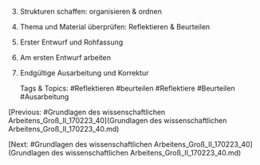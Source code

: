 3. Strukturen schaffen: organisieren & ordnen
4. Thema und Material überprüfen: Reflektieren & Beurteilen
5. Erster Entwurf und Rohfassung
6. Am ersten Entwurf arbeiten
7. Endgültige Ausarbeitung und Korrektur

   Tags & Topics:
   #Reflektieren
   #beurteilen
   #Reflektiere
   #Beurteilen
   #Ausarbeitung

[Previous: #Grundlagen des wissenschaftlichen Arbeitens_Groß_II_170223_40](Grundlagen des wissenschaftlichen Arbeitens_Groß_II_170223_40.md)

[Next: #Grundlagen des wissenschaftlichen Arbeitens_Groß_II_170223_40](Grundlagen des wissenschaftlichen Arbeitens_Groß_II_170223_40.md)